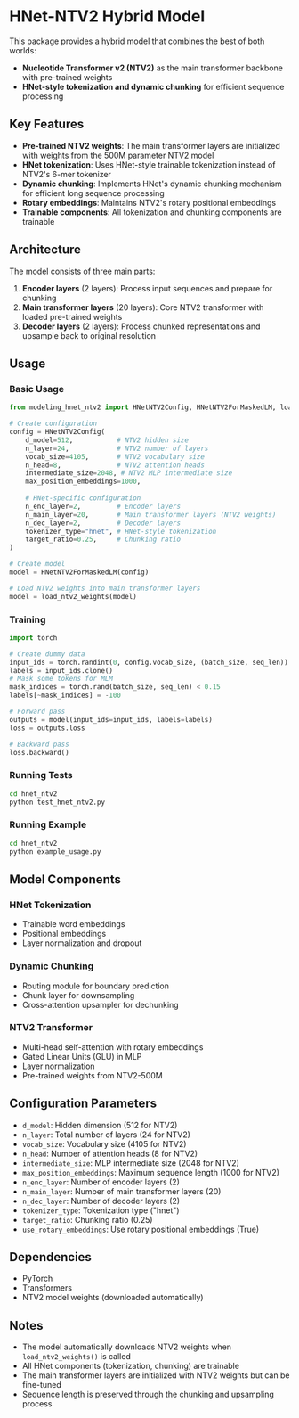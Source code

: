 # HNet-NTV2 Hybrid Model

This package provides a hybrid model that combines the best of both worlds:
- **Nucleotide Transformer v2 (NTV2)** as the main transformer backbone with pre-trained weights
- **HNet-style tokenization and dynamic chunking** for efficient sequence processing

## Key Features

- **Pre-trained NTV2 weights**: The main transformer layers are initialized with weights from the 500M parameter NTV2 model
- **HNet tokenization**: Uses HNet-style trainable tokenization instead of NTV2's 6-mer tokenizer
- **Dynamic chunking**: Implements HNet's dynamic chunking mechanism for efficient long sequence processing
- **Rotary embeddings**: Maintains NTV2's rotary positional embeddings
- **Trainable components**: All tokenization and chunking components are trainable

## Architecture

The model consists of three main parts:

1. **Encoder layers** (2 layers): Process input sequences and prepare for chunking
2. **Main transformer layers** (20 layers): Core NTV2 transformer with loaded pre-trained weights
3. **Decoder layers** (2 layers): Process chunked representations and upsample back to original resolution

## Usage

### Basic Usage

```python
from modeling_hnet_ntv2 import HNetNTV2Config, HNetNTV2ForMaskedLM, load_ntv2_weights

# Create configuration
config = HNetNTV2Config(
    d_model=512,           # NTV2 hidden size
    n_layer=24,            # NTV2 number of layers
    vocab_size=4105,       # NTV2 vocabulary size
    n_head=8,              # NTV2 attention heads
    intermediate_size=2048, # NTV2 MLP intermediate size
    max_position_embeddings=1000,
    
    # HNet-specific configuration
    n_enc_layer=2,         # Encoder layers
    n_main_layer=20,       # Main transformer layers (NTV2 weights)
    n_dec_layer=2,         # Decoder layers
    tokenizer_type="hnet", # HNet-style tokenization
    target_ratio=0.25,     # Chunking ratio
)

# Create model
model = HNetNTV2ForMaskedLM(config)

# Load NTV2 weights into main transformer layers
model = load_ntv2_weights(model)
```

### Training

```python
import torch

# Create dummy data
input_ids = torch.randint(0, config.vocab_size, (batch_size, seq_len))
labels = input_ids.clone()
# Mask some tokens for MLM
mask_indices = torch.rand(batch_size, seq_len) < 0.15
labels[~mask_indices] = -100

# Forward pass
outputs = model(input_ids=input_ids, labels=labels)
loss = outputs.loss

# Backward pass
loss.backward()
```

### Running Tests

```bash
cd hnet_ntv2
python test_hnet_ntv2.py
```

### Running Example

```bash
cd hnet_ntv2
python example_usage.py
```

## Model Components

### HNet Tokenization
- Trainable word embeddings
- Positional embeddings
- Layer normalization and dropout

### Dynamic Chunking
- Routing module for boundary prediction
- Chunk layer for downsampling
- Cross-attention upsampler for dechunking

### NTV2 Transformer
- Multi-head self-attention with rotary embeddings
- Gated Linear Units (GLU) in MLP
- Layer normalization
- Pre-trained weights from NTV2-500M

## Configuration Parameters

- `d_model`: Hidden dimension (512 for NTV2)
- `n_layer`: Total number of layers (24 for NTV2)
- `vocab_size`: Vocabulary size (4105 for NTV2)
- `n_head`: Number of attention heads (8 for NTV2)
- `intermediate_size`: MLP intermediate size (2048 for NTV2)
- `max_position_embeddings`: Maximum sequence length (1000 for NTV2)
- `n_enc_layer`: Number of encoder layers (2)
- `n_main_layer`: Number of main transformer layers (20)
- `n_dec_layer`: Number of decoder layers (2)
- `tokenizer_type`: Tokenization type ("hnet")
- `target_ratio`: Chunking ratio (0.25)
- `use_rotary_embeddings`: Use rotary positional embeddings (True)

## Dependencies

- PyTorch
- Transformers
- NTV2 model weights (downloaded automatically)

## Notes

- The model automatically downloads NTV2 weights when `load_ntv2_weights()` is called
- All HNet components (tokenization, chunking) are trainable
- The main transformer layers are initialized with NTV2 weights but can be fine-tuned
- Sequence length is preserved through the chunking and upsampling process
